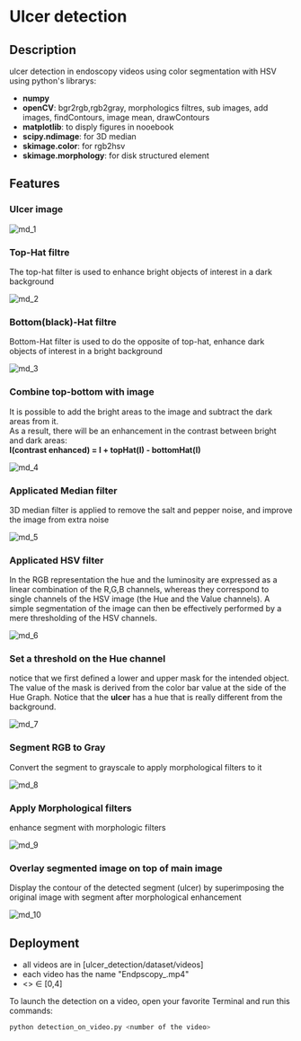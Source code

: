 # Ulcer detection

## Description

ulcer detection in endoscopy videos using color segmentation with HSV
using python's librarys:

- **numpy**
- **openCV**: bgr2rgb,rgb2gray, morphologics filtres, sub images, add images, findContours, image mean, drawContours
- **matplotlib**: to disply figures in nooebook
- **scipy.ndimage**: for 3D median
- **skimage.color**: for rgb2hsv
- **skimage.morphology**: for disk structured element

## Features

### Ulcer image

![md_1](https://user-images.githubusercontent.com/62667537/152111578-fc7bc70f-0179-4572-89c1-2ca7bf37c956.png)

<h3>Top-Hat filtre</h3>
<p>The top-hat filter is used to enhance bright objects of interest in a dark background</p>

![md_2](https://user-images.githubusercontent.com/62667537/152111793-ea7797df-f91b-4400-8bad-87d8fd2710f1.png)

<h3>Bottom(black)-Hat filtre</h3>
<p>Bottom-Hat filter is used to do the opposite of top-hat, enhance dark objects of interest in a bright background</p>

![md_3](https://user-images.githubusercontent.com/62667537/152111858-53217e7c-8567-4b65-84c1-cfeb35d1ba46.png)

<h3>Combine top-bottom with image</h3>
<p>
    It is possible to add the bright areas to the image and subtract the dark areas from it. <br>As a result, there will be an enhancement in the contrast between bright and dark areas: <br>
    <strong>  I(contrast enhanced) = I + topHat(I) - bottomHat(I) </strong> 
</p>

![md_4](https://user-images.githubusercontent.com/62667537/152111862-5d54d5fa-0281-4dad-9b35-be7a667ac808.png)

<h3>Applicated Median filter</h3>
<p>
    3D median filter is applied to remove the salt and pepper noise, and improve the image from extra noise
</p>

![md_5](https://user-images.githubusercontent.com/62667537/152111865-568d797d-0511-4b24-8115-3098c0095af5.png)

<h3>Applicated HSV filter</h3>
<p>
    In the RGB representation the hue and the luminosity are expressed as a linear combination of the R,G,B channels, whereas they correspond to single channels of the HSV image (the Hue and the Value channels). A simple segmentation of the image can then be effectively performed by a mere thresholding of the HSV channels.
</p>

![md_6](https://user-images.githubusercontent.com/62667537/152111868-6295bc61-06a0-41cd-9b78-af1d0c550383.png)

<h3>Set a threshold on the Hue channel</h3>
<p>notice that we first defined a lower and upper mask for the intended object. The value of the mask is derived from the color bar value at the side of the Hue Graph. Notice that the <strong>ulcer</strong> has a hue that is really different from the background.</p>

![md_7](https://user-images.githubusercontent.com/62667537/152111870-1d6be6dc-5cf8-454e-91cb-51450d5b831e.png)

<h3>Segment RGB to Gray</h3>
<p>Convert the segment to grayscale to apply morphological filters to it</p>

![md_8](https://user-images.githubusercontent.com/62667537/152111872-b16345f1-1b2d-4f84-add4-51e21fbd9cc2.png)

<h3>Apply Morphological filters</h3>
<p>enhance segment with morphologic filters</p>

![md_9](https://user-images.githubusercontent.com/62667537/152111873-f0aa1066-904a-4369-baef-2bbbd1a09830.png)

<h3>Overlay segmented image on top of main image</h3>
<p>Display the contour of the detected segment (ulcer) by superimposing the original image with segment after morphological enhancement</p>

![md_10](https://user-images.githubusercontent.com/62667537/152111875-4140b37d-9145-4378-b587-49d865893b40.png)

## Deployment

- all videos are in [ulcer_detection/dataset/videos]
- each video has the name "Endpscopy_<number of the video>.mp4"
- <<number of the video>> ∈ [0,4]

To launch the detection on a video, open your favorite Terminal and run this commands:

```sh
python detection_on_video.py <number of the video>
```
